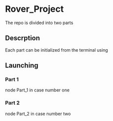 # Rover_Project
 
The repo is divided into two parts

## Descrption

Each part can be initialized from the terminal using

## Launching

### Part 1

node Part_1  in case number one

### Part 2

node Part_2 in case number two
